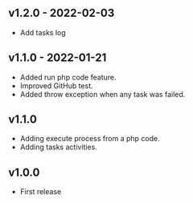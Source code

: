 ## v1.2.0 - 2022-02-03

- Add tasks log

## v1.1.0 - 2022-01-21

- Added run php code feature.
- Improved GitHub test.
- Added throw exception when any task was failed.

## v1.1.0

- Adding execute process from a php code.
- Adding tasks activities.

## v1.0.0

- First release
